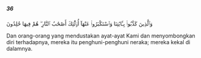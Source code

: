 ##### 36

<span class="ayah">وَٱلَّذِينَ كَذَّبُوا۟ بِـَٔايَٰتِنَا وَٱسْتَكْبَرُوا۟ عَنْهَآ أُو۟لَٰٓئِكَ أَصْحَٰبُ ٱلنَّارِ ۖ هُمْ فِيهَا خَٰلِدُونَ</span>

<span class="ayah_translation">Dan orang-orang yang mendustakan ayat-ayat Kami dan menyombongkan diri terhadapnya, mereka itu penghuni-penghuni neraka; mereka kekal di dalamnya.</span>
